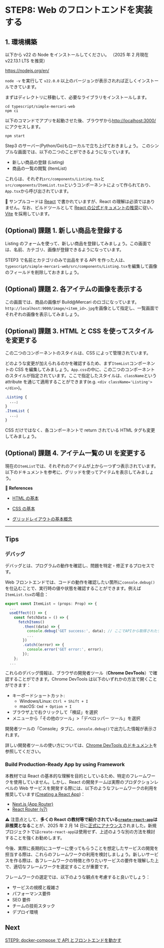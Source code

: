 # STEP8: Web のフロントエンドを実装する

## 1. 環境構築

以下から v22 の Node をインストールしてください。
（2025 年 2 月現在 v22.13.1 LTS を推奨）

https://nodejs.org/en/

`node -v` を実行して `v22.0.0` 以上のバージョンが表示されれば正しくインストールできています。

まずはディレクトリに移動して、必要なライブラリをインストールします。

```shell
cd typescript/simple-mercari-web
npm ci
```

以下のコマンドでアプリを起動させた後、ブラウザから[http://localhost:3000/](http://localhost:3000/)にアクセスします。

```shell
npm start
```

Step3 のサーバー(Python/Go)もローカルで立ち上げておきましょう。
このシンプルな画面では、以下の二つのことができるようになっています。

- 新しい商品の登録 (Listing)
- 商品の一覧の閲覧 (ItemList)

これらは、それぞれ`src/components/Listing.tsx`と`src/components/ItemList.tsx`というコンポーネントによって作られており、`App.tsx`から呼び出されています。

:pushpin: サンプルコードは [React](https://react.dev/versions) で書かれていますが、React の理解は必須ではありません。なお、ビルドツールとして [React の公式ドキュメントの推奨](https://react.dev/learn/building-a-react-framework#step-1-install-a-build-tool)に従い、[Vite](https://github.com/vitejs/vite) を採用しています。

## (Optional) 課題 1. 新しい商品を登録する

Listing のフォームを使って、新しい商品を登録してみましょう。この画面では、名前、カテゴリ、画像が登録できるようになっています。

STEP3 で名前とカテゴリのみで出品をする API を作った人は、`typescript/simple-mercari-web/src/components/Listing.tsx`を編集して画像のフィールドを削除しておきましょう。

## (Optional) 課題 2. 各アイテムの画像を表示する

この画面では、商品の画像が Build@Mercari のロゴになっています。`http://localhost:9000/image/<item_id>.jpg`を画像として指定し、一覧画面でそれぞれの画像を表示してみましょう。

## (Optional) 課題 3. HTML と CSS を使ってスタイルを変更する

この二つのコンポーネントのスタイルは、CSS によって管理されています。

どのような変更が加えられるのかを確認するため、まず`ItemList`コンポーネントの CSS を編集してみましょう。`App.css`の中に、この二つのコンポーネントのスタイルが指定されています。ここで指定したスタイルは、`className`という attribute を通じて適用することができます(e.g. `<div className='Listing'></div>`)。

```css
.Listing {
  ...;
}
.ItemList {
  ...;
}
```

CSS だけではなく、各コンポーネントで return されている HTML タグも変更してみましょう。

## (Optional) 課題 4. アイテム一覧の UI を変更する

現在の`ItemList`では、それぞれのアイテムが上から一つずつ表示されています。以下のドキュメントを参考に、グリッドを使ってアイテムを表示してみましょう。

**:book: References**

- [HTML の基本](https://developer.mozilla.org/ja/docs/Learn/Getting_started_with_the_web/HTML_basics)

- [CSS の基本](https://developer.mozilla.org/ja/docs/Learn/Getting_started_with_the_web/CSS_basics)

- [グリッドレイアウトの基本概念](https://developer.mozilla.org/ja/docs/Web/CSS/CSS_Grid_Layout/Basic_Concepts_of_Grid_Layout)

---

## Tips

### デバッグ

デバッグとは、プログラムの動作を確認し、問題を特定・修正するプロセスです。

Web フロントエンドでは、コードの動作を確認したい箇所に`console.debug()`を仕込むことで、実行時の値や状態を確認することができます。例えば`ItemList.tsx`の場合：

```typescript
export const ItemList = (props: Prop) => {
  ...
  useEffect(() => {
    const fetchData = () => {
      fetchItems()
        .then((data) => {
          console.debug('GET success:', data); // ここでAPIから取得されたデータの中身を確認
          ...
        })
        .catch((error) => {
          console.error('GET error:', error);
        });
    };
  ...
```

これらのデバッグ情報は、ブラウザの開発者ツール（**Chrome DevTools**）で確認することができます。Chrome DevTools は以下のいずれかの方法で開くことができます：

- キーボードショートカット:
  - Windows/Linux: `Ctrl + Shift + I`
  - macOS: `Cmd + Option + I`
- ブラウザ上で右クリックして「検証」を選択
- メニューから「その他のツール」>「デベロッパー ツール」を選択

開発者ツールの「Console」タブに、`console.debug()`で出力した情報が表示されます。

詳しい開発者ツールの使い方については、[Chrome DevTools のドキュメント](https://developer.chrome.com/docs/devtools/open?hl=ja)を参照してください。

### Build Production-Ready App by using Framework

本教材では React の基本的な理解を目的としているため、特定のフレームワークを使用していません。しかし、React の開発チームは実際のプロダクションレベルの Web サービスを開発する際には、以下のようなフレームワークの利用を推奨しています([Creating a React App](https://react.dev/learn/creating-a-react-app))：

- [Next.js (App Router)](https://nextjs.org/docs)
- [React Router (v7)](https://reactrouter.com/start/framework/installation)

:warning: 注意点として、**多くの React の教材等で紹介されている[`create-react-app`](https://github.com/facebook/create-react-app)は非推奨となる**ことが、2025 年 2 月 14 日に[正式にアナウンス](https://react.dev/blog/2025/02/14/sunsetting-create-react-app)されました。新規プロジェクトでは`create-react-app`は使用せず、上述のような別の方法を検討することを強くお勧めします。

今後、実際に長期的にユーザーに使ってもらうことを想定したサービスの開発を担当する際は、これらのフレームワークの利用を検討しましょう。新しいサービスを作る際は、各フレームワークの特徴と作りたいサービスの要件を理解した上で、適切なフレームワークを選定することが重要です。

フレームワークの選定では、以下のような観点を考慮すると良いでしょう：

- サービスの規模と複雑さ
- パフォーマンス要件
- SEO 要件
- チームの技術スタック
- デプロイ環境

## Next

[STEP9: docker-compose で API とフロントエンドを動かす](./09-docker-compose.ja.md)
